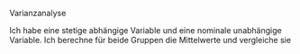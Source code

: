 Varianzanalyse

Ich habe eine stetige abhängige Variable und eine nominale unabhängige Variable. Ich berechne für beide Gruppen die Mittelwerte und vergleiche sie